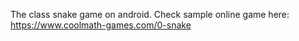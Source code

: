 The class snake game on android. Check sample online game here: https://www.coolmath-games.com/0-snake
